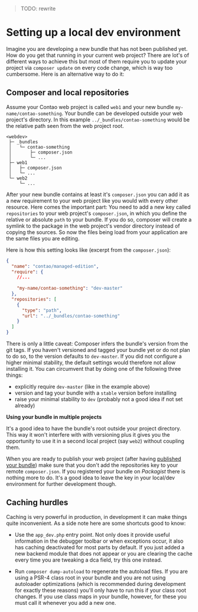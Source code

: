 > TODO: rewrite

# Setting up a local dev environment

Imagine you are developing a new bundle that has not been published yet. How do you get that running in your current
web project? There are lot's of different ways to achieve this but most of them require you to update your project via 
``composer update`` on every code change, which is way too cumbersome. Here is an alternative way to do it:

## Composer and local repositories 

Assume your Contao web project is called ``web1`` and your new bundle ``my-name/contao-something``. Your bundle can be
developed outside your web project's directory. In this example ``../_bundles/contao-something`` would be the relative
path seen from the web project root. 
   
    <webdev>
     ├─ _bundles
     │   └─ contao-something
     │       ├─ composer.json
     │       └─ ...
     ├─ web1
     │   ├─ composer.json
     │   └─ ...
     └─ web2
         └─ ...


After your new bundle contains at least it's ``composer.json`` you can add it as a new requirement to your web project
like you would with every other resource. Here comes the important part: You need to add a new key called
``repositories`` to your web project's ``composer.json``, in which you define the relative or absolute ``path`` to your
bundle. If you do so, composer will create a symlink to the package in the web project's vendor directory instead of
copying the sources. So now the files being load from your application are the same files you are editing.  
   
Here is how this setting looks like (excerpt from the ``composer.json``):

```json
{
  "name": "contao/managed-edition",
  "require": {
    //...
    
    "my-name/contao-something": "dev-master"
  },
  "repositories": [
    {
      "type": "path",
      "url": "../_bundles/contao-something"
    }
  ]
}
```

There is only a little caveat: Composer infers the bundle's version from the git tags. If you haven't versioned and
tagged your bundle yet or do not plan to do so, to the version defaults to ``dev-master``. If you did not configure
a higher minimal stability, the default settings would therefore not allow installing it. You can circumvent that by
doing one of the following three things:
- explicitly require ``dev-master`` (like in the example above) 
- version and tag your bundle with a ``stable`` version before installing
- raise your minimal stability to ``dev`` (probably not a good idea if not set already)


**Using your bundle in multiple projects**

It's a good idea to have the bundle's root outside your project directory. This way it won't interfere with with
versioning plus it gives you the opportunity to use it in a second local project (say ``web2``) without coupling them. 
   
When you are ready to publish your web project (after having [published your bundle](bundle-dev/publish.md)) make sure
that you don't add the repositories key to your remote ``composer.json``. If you registered your bundle on *Packagist*
there is nothing more to do. It's a good idea to leave the key in your local/dev environment for further development
though. 

## Caching hurdles ##

Caching is very powerful in production, in development it can make things quite inconvenient. As a side note here are 
some shortcuts good to know:

* Use the ``app_dev.php`` entry point. Not only does it provide useful information in the debugger toolbar or when
  exceptions occur, it also has caching deactivated for most parts by default. If you just added a new backend module
  that does not appear or you are clearing the cache every time you are tweaking a dca field, try this one instead.

* Run ``composer dump-autoload`` to regenerate the autoload files. If you are
  using a PSR-4 class root in your bundle and you are not using autoloader
  optimizations (which is recommended during development for exactly these
  reasons) you'll only have to run this if your class root changes. If you use
  class maps in your bundle, however, for these you must call it whenever you
  add a new one.